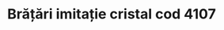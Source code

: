 ---
layout: post
title: "Brățări imitație cristal cod 4107"
description: "Brățări imitație cristal cod 4107"
img: "/assets/img/bratari-imitatie-cristal.jpg"
img2: "/assets/img/bratari-imitatie-cristal1.jpg"
colors: "mov, negru"
price: "10 Ron/buc"
vertical: true
---
